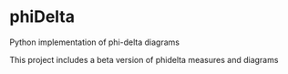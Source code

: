 # phiDelta
Python implementation of phi-delta diagrams

This project includes a beta version of phidelta measures and diagrams 
